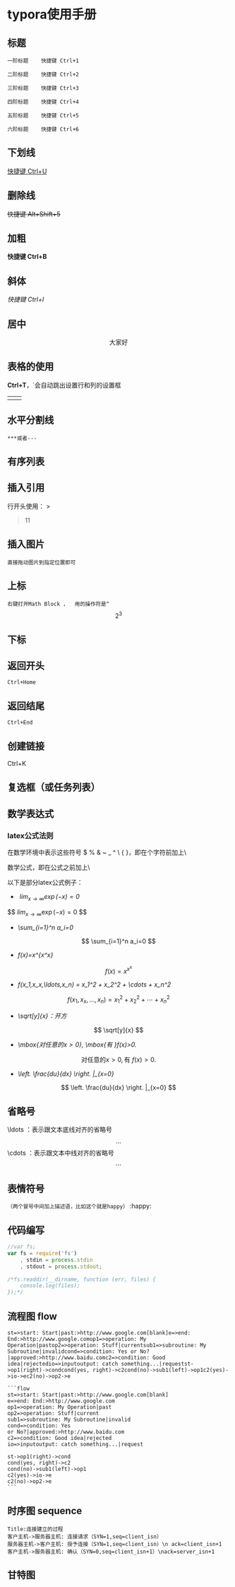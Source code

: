 # typora使用手册

## 标题

`一阶标题    快捷键 Ctrl+1`

`二阶标题    快捷键 Ctrl+2`

`三阶标题    快捷键 Ctrl+3`

`四阶标题    快捷键 Ctrl+4`

`五阶标题    快捷键 Ctrl+5`

`六阶标题    快捷键 Ctrl+6`



## 下划线

<u>快捷键  Ctrl+U</u>



## 删除线

~~快捷键  Alt+Shift+5~~



## 加粗

 **快捷键  Ctrl+B**



## 斜体

*快捷键  Ctrl+I*



## 居中

<center>大家好</center> 



## 表格的使用

**Ctrl+T**，`会自动跳出设置行和列的设置框 

|      |      |
| ---: | ---- |
|      |      |



## 水平分割线

`***或者--- `



## 有序列表



## 插入引用

行开头使用： >

> 11



## 插入图片

`直接拖动图片到指定位置即可`



## 上标

`右键打开Math Block ，  用的操作符是^` 
$$
2^3
$$

## 下标



## 返回开头

`Ctrl+Home` 



## 返回结尾

`Ctrl+End` 



## 创建链接

Ctrl+K



## 复选框（或任务列表）



## 数学表达式

### latex公式法则

在数学环境中表示这些符号  $ % & ~ _ ^ \ { }，即在个字符前加上\

数学公式，即在公式之前加上\

以下是部分latex公式例子：

-  *$lim_{x\to\infty}\exp(-x)=0$* 

$$
$lim_{x\to\infty}\exp(-x)=0$
$$

- *\sum_{i=1}^n a_i=0*

$$
\sum_{i=1}^n a_i=0
$$

- *f(x)=x^{x^x}*  

$$
f(x)=x^{x^x}
$$

- *f(x_1,x_x,\ldots,x_n) = x_1^2 + x_2^2 + \cdots + x_n^2* 

$$
f(x_1,x_x,\ldots,x_n) = x_1^2 + x_2^2 + \cdots + x_n^2
$$

- *\sqrt[y]{x}：开方*

$$
\sqrt[y]{x}
$$

- *\mbox{对任意的$x>0$}, \mbox{有 }f(x)>0.* 

$$
\mbox{对任意的$x>0$}, \mbox{有 }f(x)>0.
$$

- *\left.  \frac{du}{dx}  \right. |_{x=0}*

$$
\left.  \frac{du}{dx}  \right. |_{x=0}
$$



## 省略号 

\ldots ：表示跟文本底线对齐的省略号 
$$
\ldots
$$
\cdots ：表示跟文本中线对齐的省略号 
$$
\cdots
$$


## 表情符号

`（两个冒号中间加上描述语，比如这个就是happy）`       :happy:



## 代码编写

```js
//var fs;
var fs = require('fs')
    , stdin = process.stdin
    , stdout = process.stdout;

/*fs.readdir(__dirname, function (err, files) {
    console.log(files);
});*/
```





## 流程图 flow

`st=>start: Start|past:>http://www.google.com[blank]e=>end: End:>http://www.google.comop1=>operation: My Operation|pastop2=>operation: Stuff|currentsub1=>subroutine: My Subroutine|invalidcond=>condition: Yes or No?|approved:>http://www.baidu.comc2=>condition: Good idea|rejectedio=>inputoutput: catch something...|requestst->op1(right)->condcond(yes, right)->c2cond(no)->sub1(left)->op1c2(yes)->io->ec2(no)->op2->e`

```flow
​```flow
st=>start: Start|past:>http://www.google.com[blank]
e=>end: End:>http://www.google.com
op1=>operation: My Operation|past
op2=>operation: Stuff|current
sub1=>subroutine: My Subroutine|invalid
cond=>condition: Yes 
or No?|approved:>http://www.baidu.com
c2=>condition: Good idea|rejected
io=>inputoutput: catch something...|request

st->op1(right)->cond
cond(yes, right)->c2
cond(no)->sub1(left)->op1
c2(yes)->io->e
c2(no)->op2->e
​```
```



## 时序图 sequence

```sequence
Title:连接建立的过程
客户主机->服务器主机: 连接请求（SYN=1,seq=client_isn） 
服务器主机->客户主机: 授予连接（SYN=1,seq=client_isn）\n ack=client_isn+1
客户主机->服务器主机: 确认（SYN=0,seq=client_isn+1）\nack=server_isn+1
```



## 甘特图







